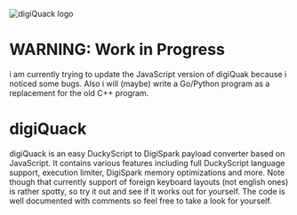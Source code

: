 
![digiQuack logo](/images/logo.png)

# WARNING: Work in Progress

i am currently trying to update the JavaScript version of digiQuak because i noticed some bugs. Also i will (maybe) write a Go/Python program as a replacement for the old C++ program.

# digiQuack

digiQuack is an easy DuckyScript to DigiSpark payload converter based on JavaScript. It contains various features including full DuckyScript language support, execution limiter, DigiSpark memory optimizations and more. Note though that currently support of foreign keyboard layouts (not english ones) is rather spotty, so try it out and see if it works out for yourself. The code is well documented with comments so feel free to take a look for yourself.

  
